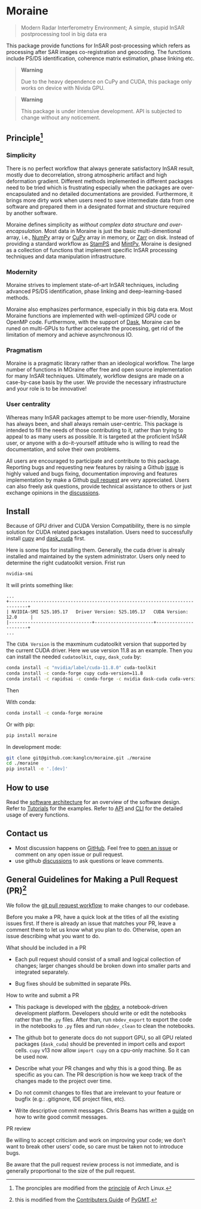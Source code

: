 # Moraine

<!-- WARNING: THIS FILE WAS AUTOGENERATED! DO NOT EDIT! -->

> Modern Radar Interferometry Environment; A simple, stupid InSAR
> postprocessing tool in big data era

This package provide functions for InSAR post-processing which refers as
processing after SAR images co-registration and geocoding. The functions
include PS/DS identification, coherence matrix estimation, phase linking
etc.

<div>

> **Warning**
>
> Due to the heavy dependence on CuPy and CUDA, this package only works
> on device with Nivida GPU.

</div>

<div>

> **Warning**
>
> This package is under intensive development. API is subjected to
> change without any noticement.

</div>

## Principle[^1]

### Simplicity

There is no perfect workflow that always generate satisfactory InSAR
result, mostly due to decorrelation, strong atmospheric artifact and
high deformation gradient. Different methods implemented in different
packages need to be tried which is frustrating especially when the
packages are over-encapsulated and no detailed documentations are
provided. Furthermore, it brings more dirty work when users need to save
intermediate data from one software and prepared them in a designated
format and structure required by another software.

Moraine defines simplicity as *without complex data structure and
over-encapsulation*. Most data in Moraine is just the basic
multi-dimentional array, i.e., [NumPy](https://numpy.org/) array or
[CuPy](https://cupy.dev/) array in memory, or
[Zarr](https://zarr.readthedocs.io/en/stable/) on disk. Instead of
providing a standard workflow as
[StamPS](https://homepages.see.leeds.ac.uk/~earahoo/stamps/) and
[MintPy](https://mintpy.readthedocs.io/en/latest/), Moraine is designed
as a collection of functions that implement specific InSAR processing
techniques and data manipulation infrastructure.

### Modernity

Moraine strives to implement state-of-art InSAR techniques, including
advanced PS/DS identification, phase linking and deep-learning-based
methods.

Moraine also emphasizes performance, especially in this big data era.
Most Moraine functions are implemented with well-optimized GPU code or
OpenMP code. Furthermore, with the support of
[Dask](https://docs.dask.org/en/stable/), Moraine can be runed on
multi-GPUs to further accelerate the processing, get rid of the
limitation of memory and achieve asynchronous IO.

### Pragmatism

Moraine is a pragmatic library rather than an ideological workflow. The
large number of functions in MOraine offer free and open source
implementation for many InSAR techniques. Ultimately, workflow designs
are made on a case-by-case basis by the user. We provide the necessary
infrastructure and your role is to be innovative!

### User centrality

Whereas many InSAR packages attempt to be more user-friendly, Moraine
has always been, and shall always remain user-centric. This package is
intended to fill the needs of those contributing to it, rather than
trying to appeal to as many users as possible. It is targeted at the
proficient InSAR user, or anyone with a do-it-yourself attitude who is
willing to read the documentation, and solve their own problems.

All users are encouraged to participate and contribute to this package.
Reporting bugs and requesting new features by raising a Github
[issue](https://github.com/kanglcn/decorrelation/issues) is highly
valued and bugs fixing, documentation improving and features
implementation by make a Github [pull
request](https://github.com/kanglcn/decorrelation/pulls) are very
appreciated. Users can also freely ask questions, provide technical
assistance to others or just exchange opinions in the
[discussions](https://github.com/kanglcn/decorrelation/discussions).

## Install

Because of GPU driver and CUDA Version Compatibility, there is no simple
solution for CUDA related packages installation. Users need to
successfully install
[cupy](https://docs.cupy.dev/en/stable/install.html#installation) and
[dask_cuda](https://docs.rapids.ai/api/dask-cuda/stable/) first.

Here is some tips for installing them. Generally, the cuda driver is
alrealy installed and maintained by the system administrator. Users only
need to determine the right cudatoolkit version. Frist run

``` bash
nvidia-smi
```

It will prints something like:

    ...
    +-----------------------------------------------------------------------------+
    | NVIDIA-SMI 525.105.17   Driver Version: 525.105.17   CUDA Version: 12.0     |
    |-------------------------------+----------------------+----------------------+
    ...

The `CUDA Version` is the maxminum cudatoolkit version that supported by
the current CUDA driver. Here we use version 11.8 as an example. Then
you can install the needed `cudatoolkit`, `cupy`, `dask_cuda` by:

``` bash
conda install -c "nvidia/label/cuda-11.8.0" cuda-toolkit
conda install -c conda-forge cupy cuda-version=11.8
conda install -c rapidsai -c conda-forge -c nvidia dask-cuda cuda-version=11.8
```

Then

With conda:

``` bash
conda install -c conda-forge moraine
```

Or with pip:

``` bash
pip install moraine
```

In development mode:

``` bash
git clone git@github.com:kanglcn/moraine.git ./moraine
cd ./moraine
pip install -e '.[dev]'
```

## How to use

Read the [software
architecture](./Introduction/software_architecture.ipynb) for an
overview of the software design. Refer to [Tutorials](./Tutorials) for
the examples. Refer to [API](./API/) and [CLI](./CLI) for the detailed
usage of every functions.

## Contact us

- Most discussion happens on
  [GitHub](https://github.com/kanglcn/moraine). Feel free to [open an
  issue](https://github.com/kanglcn/moraine/issues/new) or comment on
  any open issue or pull request.
- use github
  [discussions](https://github.com/kanglcn/moraine/discussions) to ask
  questions or leave comments.

## General Guidelines for Making a Pull Request (PR)[^2]

We follow the [git pull request
workflow](https://www.asmeurer.com/git-workflow/) to make changes to our
codebase.

Before you make a PR, have a quick look at the titles of all the
existing issues first. If there is already an issue that matches your
PR, leave a comment there to let us know what you plan to do. Otherwise,
open an issue describing what you want to do.

What should be included in a PR

- Each pull request should consist of a small and logical collection of
  changes; larger changes should be broken down into smaller parts and
  integrated separately.

- Bug fixes should be submitted in separate PRs.

How to write and submit a PR

- This package is developed with the [nbdev](https://nbdev.fast.ai/), a
  notebook-driven development platform. Developers should write or edit
  the notebooks rather than the `.py` files. After than, run
  `nbdev_export` to export the code in the notebooks to `.py` files and
  run `nbdev_clean` to clean the notebooks.

- The github bot to generate docs do not support GPU, so all GPU related
  packages (`dask_cuda`) should be prevented in import cells and export
  cells. `cupy` v13 now allow `import cupy` on a cpu-only machine. So it
  can be used now.

- Describe what your PR changes and why this is a good thing. Be as
  specific as you can. The PR description is how we keep track of the
  changes made to the project over time.

- Do not commit changes to files that are irrelevant to your feature or
  bugfix (e.g.: .gitignore, IDE project files, etc).

- Write descriptive commit messages. Chris Beams has written a
  [guide](https://cbea.ms/git-commit/) on how to write good commit
  messages.

PR review

Be willing to accept criticism and work on improving your code; we don’t
want to break other users’ code, so care must be taken not to introduce
bugs.

Be aware that the pull request review process is not immediate, and is
generally proportional to the size of the pull request.

[^1]: The pronciples are modified from the
    [principle](https://wiki.archlinux.org/title/Arch_Linux) of Arch
    Linux.

[^2]: this is modified from the [Contributers
    Guide](https://www.pygmt.org/latest/contributing.html) of
    [PyGMT](https://www.pygmt.org/latest/index.html).

